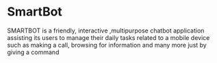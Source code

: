# SmartBot
SMARTBOT  is a friendly, interactive ,multipurpose chatbot application assisting its users to manage their daily tasks  related to a mobile device such as making a call, browsing for information and many more  just by giving a command
